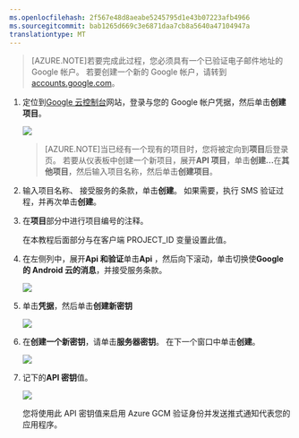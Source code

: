 ```yaml
---
ms.openlocfilehash: 2f567e48d8aeabe5245795d1e43b07223afb4966
ms.sourcegitcommit: bab1265d669c3e6871daa7cb8a5640a47104947a
translationtype: MT
---
```



>[AZURE.NOTE]若要完成此过程，您必须具有一个已验证电子邮件地址的 Google 帐户。 若要创建一个新的 Google 帐户，请转到<a href="http://go.microsoft.com/fwlink/p/?LinkId=268302" target="_blank">accounts.google.com</a>。


1. 定位到<a href="http://cloud.google.com/console" target="_blank">Google 云控制台</a>网站，登录与您的 Google 帐户凭据，然后单击**创建项目**。

    ![](./media/notification-hubs-android-get-started/mobile-services-google-new-project.png)   

    >[AZURE.NOTE]当已经有一个现有的项目时，您将被定向到<strong>项目</strong>后登录页。 若要从仪表板中创建一个新项目，展开<strong>API 项目</strong>，单击<strong>创建...</strong>在<strong>其他项目</strong>，然后输入项目名称，然后单击<strong>创建项目</strong>。

2. 输入项目名称、 接受服务的条款，单击**创建**。 如果需要，执行 SMS 验证过程，并再次单击**创建**。

3. 在**项目**部分中进行项目编号的注释。 

    在本教程后面部分与在客户端 PROJECT_ID 变量设置此值。

4. 在左侧列中，展开**Api 和验证**单击**Api** ，然后向下滚动，单击切换使**Google 的 Android 云的消息**，并接受服务条款。 

    ![](./media/notification-hubs-android-get-started/mobile-services-google-enable-GCM.png)

5. 单击**凭据**，然后单击**创建新密钥** 

    ![](./media/notification-hubs-android-get-started/mobile-services-google-create-server-key.png)

6. 在**创建一个新密钥**，请单击**服务器密钥**。 在下一个窗口中单击**创建**。

    ![](./media/notification-hubs-android-get-started/mobile-services-google-create-server-key2.png)

7. 记下的**API 密钥**值。

    ![](./media/notification-hubs-android-get-started/mobile-services-google-create-server-key3.png) 

    您将使用此 API 密钥值来启用 Azure GCM 验证身份并发送推式通知代表您的应用程序。

